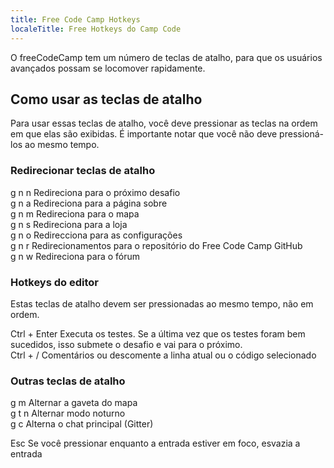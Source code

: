 ```yaml
---
title: Free Code Camp Hotkeys
localeTitle: Free Hotkeys do Camp Code
---
```

O freeCodeCamp tem um número de teclas de atalho, para que os usuários avançados possam se locomover rapidamente.

## Como usar as teclas de atalho

Para usar essas teclas de atalho, você deve pressionar as teclas na ordem em que elas são exibidas. É importante notar que você não deve pressioná-los ao mesmo tempo.

### Redirecionar teclas de atalho

g n n Redireciona para o próximo desafio  
g n a Redireciona para a página sobre  
g n m Redireciona para o mapa  
g n s Redireciona para a loja  
g n o Redirecciona para as configurações  
g n r Redirecionamentos para o repositório do Free Code Camp GitHub  
g n w Redireciona para o fórum

### Hotkeys do editor

Estas teclas de atalho devem ser pressionadas ao mesmo tempo, não em ordem.

Ctrl + Enter Executa os testes. Se a última vez que os testes foram bem sucedidos, isso submete o desafio e vai para o próximo.  
Ctrl + / Comentários ou descomente a linha atual ou o código selecionado

### Outras teclas de atalho

g m Alternar a gaveta do mapa  
g t n Alternar modo noturno  
g c Alterna o chat principal (Gitter)

Esc Se você pressionar enquanto a entrada estiver em foco, esvazia a entrada